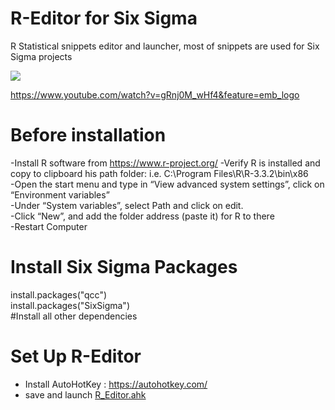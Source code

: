 # R-Editor for Six Sigma
R Statistical snippets editor and launcher, most of snippets are used for Six Sigma projects
</br>

<img src="https://www.youtube.com/watch?v=gRnj0M_wHf4&feature=emb_logo"  align="center">

https://www.youtube.com/watch?v=gRnj0M_wHf4&feature=emb_logo

# Before installation

-Install R software from https://www.r-project.org/
-Verify R is installed and copy to clipboard his path folder: i.e. C:\Program Files\R\R-3.3.2\bin\x86 </br>
-Open the start menu and type in “View advanced system settings”, click on “Environment variables” </br>
-Under “System variables”, select Path and click on edit. </br>
-Click “New”, and add the folder address (paste it) for R to there </br>
-Restart Computer

# Install Six Sigma Packages

install.packages("qcc") </br>
install.packages("SixSigma") </br>
#Install all other dependencies

# Set Up R-Editor

- Install AutoHotKey : https://autohotkey.com/
- save and launch <a href="https://github.com/pc-dream-it/R-Editor/raw/master/R_Editor.ahk">R_Editor.ahk</a>


